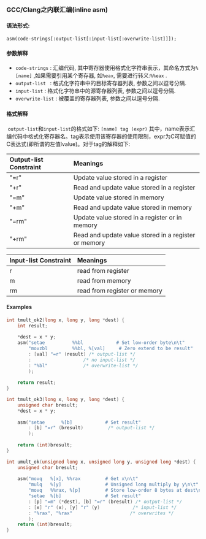 ### GCC/Clang之内联汇编(inline asm)

#### 语法形式:

```att-asm
asm(code-strings[:output-list[:input-list[:overwrite-list]]]);
```

#### 参数解释

- `code-strings` : 汇编代码, 其中寄存器使用格式化字符串表示，其命名方式为`%[name]` ,如果需要引用某个寄存器, 如`%eax`, 需要进行转义:`%%eax` .
- `output-list `  : 格式化字符串中的目标寄存器列表, 参数之间以逗号分隔.
- `input-list`  : 格式化字符串中的源寄存器列表, 参数之间以逗号分隔.
- `overwrite-list`  : 被覆盖的寄存器列表, 参数之间以逗号分隔. 

#### 格式解释

​	`output-list`和`input-list`的格式如下:  `[name] tag (expr)`  其中，name表示汇编代码中格式化寄存器名。tag表示使用该寄存器的使用限制，expr为C可赋值的C表达式(即所谓的左值lvalue)。对于tag的解释如下:

| Output-list Constraint | Meanings                                 |
| :--------------------- | :--------------------------------------- |
| "=r"                   | Update value stored in a register        |
| "+r"                   | Read and update value stored in a register |
| "=m"                   | Update value stored in memory            |
| "+m"                   | Read and update value stored in memory   |
| "=rm"                  | Update value stored in a register or in memory |
| "+rm"                  | Read and update value stored in a register or memory |

| Input-list Constraint | Meanings                     |
| :-------------------- | :--------------------------- |
| r                     | read from register           |
| m                     | read from memory             |
| rm                    | read from register or memory |



#### Examples

```C
int tmult_ok2(long x, long y, long *dest) {
    int result;
  
  	*dest = x * y;
  	asm("setae			%%bl			# Set low-order byte\n\t"
        "movzbl			%%bl, %[val]	 # Zero extend to be result"
        : [val] "=r" (result) /* output-list */
        :					/* no input-list */
        : "%bl"				/* overwrite-list */
        );
  
  	return result;
}
```

```C
int tmult_ok3(long x, long y, long *dest) {
    unsigned char bresult;
  	*dest = x * y;
  
  	asm("setae		%[b]			# Set result"
        : [b] "=r" (bresult)		 /* output-list */
        );
  
  	return (int)bresult;
}
```

```C
int umult_ok(unsigned long x, unsigned long y, unsigned long *dest) {
    unsigned char bresult;
  
  	asm("movq	%[x], %%rax			# Get x\n\t"
        "mulq	%[y]				# Unsigned long multiply by y\n\t"
        "movq	%%rax, %[p]			# Store low-order 8 bytes at dest\n\t"
        "setae	%[b]				# Set result"
        : [p] "=m" (*dest), [b] "=r" (bresult) /* output-list */
        : [x] "r" (x), [y] "r" (y)			  /* input-list */
        : "%rax", "%rax"					 /* overwrites */
        );
  	return (int)bresult;
}
```

